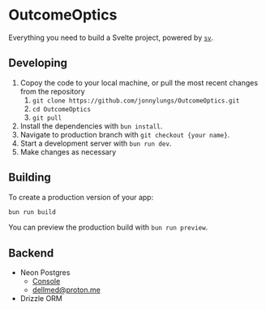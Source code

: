 # OutcomeOptics

Everything you need to build a Svelte project, powered by [`sv`](https://github.com/sveltejs/cli).

## Developing
1. Copoy the code to your local machine, or pull the most recent changes from the repository 
   1. `git clone https://github.com/jonnylungs/OutcomeOptics.git`
   2. `cd OutcomeOptics`
   3. `git pull`
2. Install the dependencies with `bun install`.
3. Navigate to production branch with `git checkout {your name}`.
4. Start a development server with `bun run dev`.
5. Make changes as necessary

## Building

To create a production version of your app:

```bash
bun run build
```

You can preview the production build with `bun run preview`.


## Backend
- Neon Postgres
  - [Console](https://console.neon.tech/app/projects/floral-king-92846550/query?branchId=br-white-cloud-a5cfhy79&database=neondb)
  - dellmed@proton.me
- Drizzle ORM
